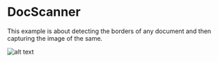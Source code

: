 # DocScanner
This example is about detecting the borders of any document and then capturing the image of the same.



![alt text](https://imgur.com/dpNwTl9)
